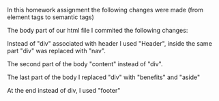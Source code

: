 In this homework assignment the following changes were made (from element tags to semantic tags)

The body part of our html file I commited the following changes:

Instead of "div" associated with header I used "Header", inside the same part "div" was replaced with "nav".

The second part of the body "content" instead of "div".

The last part of the body I replaced "div" with "benefits" and "aside" 

At the end instead of div, I used "footer"



